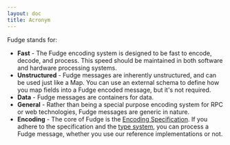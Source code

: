 ```yaml
---
layout: doc
title: Acronym
---
```


Fudge stands for:

* **Fast** - The Fudge encoding system is designed to be fast to encode, decode, and process.
This speed should be maintained in both software and hardware processing systems.
* **Unstructured** - Fudge messages are inherently unstructured, and can be used just like a Map.
You can use an external schema to define how you map fields into a Fudge encoded message, but it's not required.
* **Data** - Fudge messages are containers for data.
* **General** - Rather than being a special purpose encoding system for RPC or web technologies,
Fudge messages are generic in nature.
* **Encoding** - The core of Fudge is the [Encoding Specification](specification.html).
If you adhere to the specification and the [type system](types.html), you can process a Fudge message,
whether you use our reference implementations or not.
